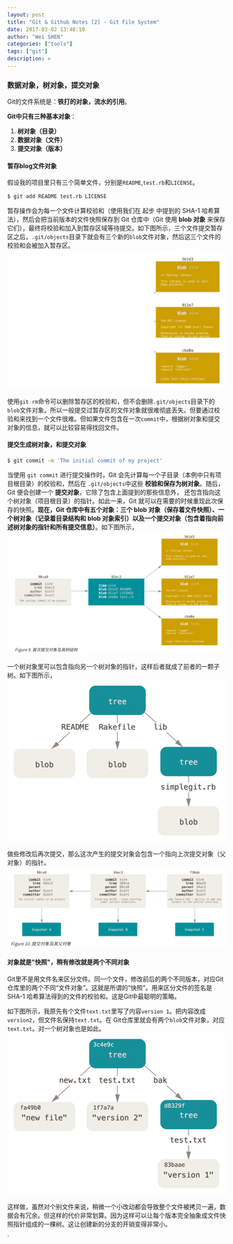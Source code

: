 ```yaml
---
layout: post
title: "Git & Github Notes [2] - Git File System"
date: 2017-03-02 13:48:10
author: "Wei SHEN"
categories: ["tools"]
tags: ["git"]
description: >
---
```


### 数据对象，树对象，提交对象
Git的文件系统是：**铁打的对象，流水的引用**。

**Git中只有三种基本对象**：
1. **树对象（目录）**
2. **数据对象（文件）**
3. **提交对象（版本）**

#### 暂存blog文件对象
假设我的项目里只有三个简单文件，分别是`README`,`test.rb`和`LICENSE`。
```bash
$ git add README test.rb LICENSE
```
暂存操作会为每一个文件计算校验和（使用我们在 起步 中提到的 SHA-1 哈希算法），然后会把当前版本的文件快照保存到 Git
仓库中（Git 使用 **blob 对象** 来保存它们），最终将校验和加入到暂存区域等待提交。如下图所示，三个文件提交暂存区之后，`.git/objects`目录下就会有三个新的`blob`文件对象，然后这三个文件的校验和会被加入暂存区。
![dataObject](/images/githubNotes2/dataObject.png)

使用`git rm`命令可以删除暂存区的校验和，但不会删除`.git/objects`目录下的`blob`文件对象。所以一般提交过暂存区的文件对象就很难彻底丢失。但要通过校验和来找到一个文件很难。但如果文件包含在一次`commit`中，根据树对象和提交对象的信息，就可以比较容易得找回文件。

#### 提交生成树对象，和提交对象
```bash
$ git commit -m 'The initial commit of my project'
```
当使用 `git commit` 进行提交操作时，Git 会先计算每一个子目录（本例中只有项目根目录）的校验和，然后在
`.git/objects`中这些 **校验和保存为树对象**。随后，Git 便会创建一个 **提交对象**，它除了包含上面提到的那些信息外，
还包含指向这个树对象（项目根目录）的指针。如此一来，Git 就可以在需要的时候重现此次保存的快照。**现在，Git 仓库中有五个对象：三个 blob 对象（保存着文件快照）、一个树对象（记录着目录结构和 blob 对象索引）以及一个提交对象（包含着指向前述树对象的指针和所有提交信息）**。如下图所示，
![treeObject](/images/githubNotes2/treeObject.png)

一个树对象里可以包含指向另一个树对象的指针，这样后者就成了前者的一颗子树。如下图所示，
![structure0](/images/githubNotes2/gitDataStructure0.png)

做些修改后再次提交，那么这次产生的提交对象会包含一个指向上次提交对象（父对象）的指针。
![commitHistory](/images/githubNotes2/commitHistory.png)

#### 对象就是"快照"，稍有修改就是两个不同对象
Git里不是用文件名来区分文件。同一个文件，修改前后的两个不同版本，对应Git仓库里的两个不同“文件对象”。这就是所谓的“快照”。用来区分文件的签名是SHA-1 哈希算法得到的文件的校验和。这是Git中最聪明的策略。

如下图所示，我原先有个文件`text.txt`里写了内容`version 1`。把内容改成`version2`，但文件名保持`text.txt`。在
Git仓库里就会有两个`blob`文件对象，对应`text.txt`。对一个树对象也是如此。
![structure1](/images/githubNotes2/gitDataStructure1.png)

这样做，虽然对个别文件来说，稍微一个小改动都会导致整个文件被拷贝一遍，数据会有冗余。但这样的代价非常划算。因为这样可以让每个版本完全抽象成文件快照指针组成的一棵树。这让创建新的分支的开销变得非常小。

`
